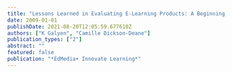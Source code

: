 ```yaml
---
title: "Lessons Learned in Evaluating E-Learning Products: A Beginning Evaluator Checklist"
date: 2009-01-01
publishDate: 2021-08-20T12:05:59.677610Z
authors: ["K Galyen", "Camille Dickson-Deane"]
publication_types: ["2"]
abstract: ""
featured: false
publication: "*EdMedia+ Innovate Learning*"
---
```


